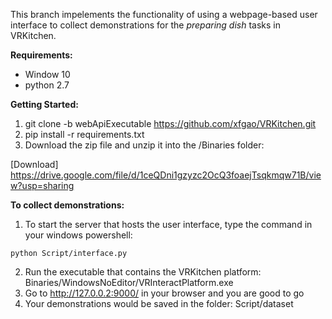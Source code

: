This branch impelements the functionality of using a webpage-based user interface to collect demonstrations for the *preparing dish* tasks in VRKitchen.

**Requirements:**
- Window 10
- python 2.7

**Getting Started:**
1. git clone -b webApiExecutable https://github.com/xfgao/VRKitchen.git
2. pip install -r requirements.txt
3. Download the zip file and unzip it into the /Binaries folder:

[Download] https://drive.google.com/file/d/1ceQDni1gzyzc2OcQ3foaejTsqkmqw71B/view?usp=sharing


**To collect demonstrations:**
1. To start the server that hosts the user interface, type the command in your windows powershell: 
```
python Script/interface.py
```
2. Run the executable that contains the VRKitchen platform: Binaries/WindowsNoEditor/VRInteractPlatform.exe
3. Go to http://127.0.0.2:9000/ in your browser and you are good to go
4. Your demonstrations would be saved in the folder: Script/dataset
